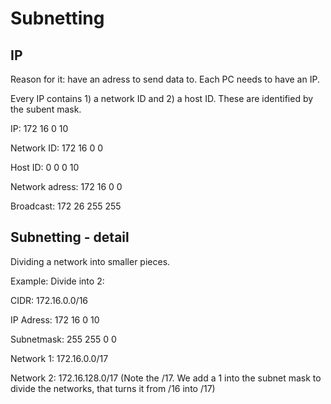 # Subnetting

## IP

Reason for it: have an adress to send data to. Each PC needs to have an IP.

Every IP contains 1) a network ID and 2) a host ID. These are identified by the subent mask.

IP:             172 16  0   10

Network ID:     172 16  0   0

Host ID:        0   0   0   10

Network adress: 172 16  0   0

Broadcast:      172 26  255 255

## Subnetting - detail

Dividing a network into smaller pieces.

Example: Divide into 2:

CIDR: 172.16.0.0/16

IP Adress:  172 16 0 10

Subnetmask: 255 255 0 0

Network 1: 172.16.0.0/17

Network 2: 172.16.128.0/17
(Note the /17. We add a 1 into the subnet mask to divide the networks, that turns it from /16 into /17)

